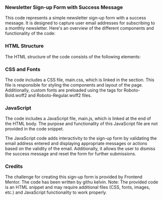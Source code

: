 ### Newsletter Sign-up Form with Success Message

This code represents a simple newsletter sign-up form with a success message. It is designed to capture user email addresses for subscribing to a monthly newsletter. Here's an overview of the different components and functionality of the code:

### HTML Structure

The HTML structure of the code consists of the following elements:

### CSS and Fonts

The code includes a CSS file, main.css, which is linked in the <head> section. This file is responsible for styling the components and layout of the page. Additionally, custom fonts are preloaded using the <link> tags for Roboto-Bold.woff2 and Roboto-Regular.woff2 files.

### JavaScript

The code includes a JavaScript file, main.js, which is linked at the end of the HTML body. The purpose and functionality of this JavaScript file are not provided in the code snippet.

The JavaScript code adds interactivity to the sign-up form by validating the email address entered and displaying appropriate messages or actions based on the validity of the email. Additionally, it allows the user to dismiss the success message and reset the form for further submissions.

### Credits

The challenge for creating this sign-up form is provided by Frontend Mentor.
The code has been written by githu kelvin.
Note: The provided code is an HTML snippet and may require additional files (CSS, fonts, images, etc.) and JavaScript functionality to work properly.
